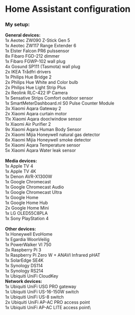 # Home Assistant configuration

### My setup:
**General devices:**\
1x Aeotec ZW090 Z-Stick Gen 5\
1x Aeotec ZW117 Range Extender 6\
1x Elster Falcon PR6 pulssensor\
8x Fibaro FGD-212 dimmer\
1x Fibaro FGWP-102 wall plug\
4x Gosund SP111 (Tasmota) wall plug\
2x IKEA Trådfri drivers\
1x Philips Hue Bridge 2\
2x Philips Hue White and Color bulb\
2x Philips Hue Light Strip Plus\
2x Reolink RLC-422 IP Camera\
1x Sensative Strips Comfort outdoor sensor\
1x SmartMeterDashboard.nl S0 Pulse Counter Module\
3x Xiaomi Aqara Gateway 2\
2x Xiaomi Aqara curtain motor\
11x Xiaomi Aqara door/window sensor\
1x Xiaomi Air Purifier 2\
9x Xiaomi Aqara Human Body Sensor\
2x Xiaomi Mijia Honeywell natural gas detector\
6x Xiaomi Mijia Honeywell smoke detector\
5x Xiaomi Aqara Temperature sensor\
5x Xiaomi Aqara Water leak sensor\
\
**Media devices:**\
1x Apple TV 4\
1x Apple TV 4K\
1x Denon AVR-X1300W\
1x Google Chromecast\
1x Google Chromecast Audio\
1x Google Chromecast Ultra\
1x Google Home\
1x Google Home Hub\
2x Google Home Mini\
1x LG OLED55C8PLA\
1x Sony PlayStation 4\
\
**Other devices:**\
1x Honeywell EvoHome\
1x Egardia WoonVeilig\
1x PowerWalker VI 750\
3x Raspberry Pi 3\
1x Raspberry Pi Zero W + ANAVI Infrared pHAT\
1x SolarEdge SE4K\
1x Synology DS114\
1x Synology RS214\
1x Ubiquiti UniFi CloudKey
\
**Network devices:**\
1x Ubiquiti UniFi USG PRO gateway\
1x Ubiquiti UniFi US-16-150W switch\
1x Ubiquiti UniFi US-8 switch\
2x Ubiquiti UniFi AP-AC PRO access point\
1x Ubiquiti UniFi AP-AC LITE access point\
